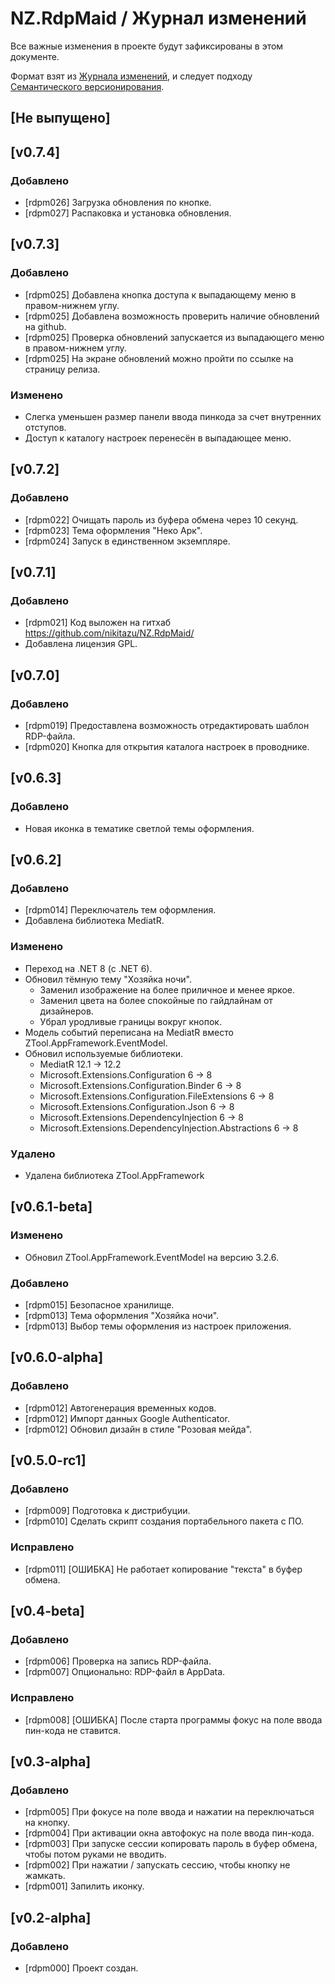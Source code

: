 # NZ.RdpMaid / Журнал изменений

Все важные изменения в проекте будут зафиксированы в этом документе.

Формат взят из [Журнала изменений](https://keepachangelog.com/en/1.0.0/),
и следует подходу [Семантического версионирования](https://semver.org/spec/v2.0.0.html).

## [Не выпущено]

## [v0.7.4]

### Добавлено

- [rdpm026] Загрузка обновления по кнопке.
- [rdpm027] Распаковка и установка обновления.

## [v0.7.3]

### Добавлено

- [rdpm025] Добавлена кнопка доступа к выпадающему меню в правом-нижнем углу.
- [rdpm025] Добавлена возможность проверить наличие обновлений на github.
- [rdpm025] Проверка обновлений запускается из выпадающего меню в правом-нижнем углу.
- [rdpm025] На экране обновлений можно пройти по ссылке на страницу релиза.

### Изменено

- Слегка уменьшен размер панели ввода пинкода за счет внутренних отступов.
- Доступ к каталогу настроек перенесён в выпадающее меню.

## [v0.7.2]

### Добавлено

- [rdpm022] Очищать пароль из буфера обмена через 10 секунд.
- [rdpm023] Тема оформления "Неко Арк".
- [rdpm024] Запуск в единственном экземпляре.

## [v0.7.1]

### Добавлено

- [rdpm021] Код выложен на гитхаб https://github.com/nikitazu/NZ.RdpMaid/
- Добавлена лицензия GPL.

## [v0.7.0]

### Добавлено

- [rdpm019] Предоставлена возможность отредактировать шаблон RDP-файла.
- [rdpm020] Кнопка для открытия каталога настроек в проводнике.

## [v0.6.3]

### Добавлено

- Новая иконка в тематике светлой темы оформления.

## [v0.6.2]

### Добавлено

- [rdpm014] Переключатель тем оформления.
- Добавлена библиотека MediatR.

### Изменено

- Переход на .NET 8 (с .NET 6).
- Обновил тёмную тему "Хозяйка ночи".
  - Заменил изображение на более приличное и менее яркое.
  - Заменил цвета на более спокойные по гайдлайнам от дизайнеров.
  - Убрал уродливые границы вокруг кнопок.
- Модель событий переписана на MediatR вместо ZTool.AppFramework.EventModel.
- Обновил используемые библиотеки.
  - MediatR 12.1 -> 12.2
  - Microsoft.Extensions.Configuration 6 -> 8
  - Microsoft.Extensions.Configuration.Binder 6 -> 8
  - Microsoft.Extensions.Configuration.FileExtensions 6 -> 8
  - Microsoft.Extensions.Configuration.Json 6 -> 8
  - Microsoft.Extensions.DependencyInjection 6 -> 8
  - Microsoft.Extensions.DependencyInjection.Abstractions 6 -> 8

### Удалено

- Удалена библиотека ZTool.AppFramework

## [v0.6.1-beta]

### Изменено

- Обновил ZTool.AppFramework.EventModel на версию 3.2.6.

### Добавлено

- [rdpm015] Безопасное хранилище.
- [rdpm013] Тема оформления "Хозяйка ночи".
- [rdpm013] Выбор темы оформления из настроек приложения.

## [v0.6.0-alpha]

### Добавлено

- [rdpm012] Автогенерация временных кодов.
- [rdpm012] Импорт данных Google Authenticator.
- [rdpm012] Обновил дизайн в стиле "Розовая мейда".

## [v0.5.0-rc1]

### Добавлено

- [rdpm009] Подготовка к дистрибуции.
- [rdpm010] Сделать скрипт создания портабельного пакета с ПО.

### Исправлено

- [rdpm011] [ОШИБКА] Не работает копирование "текста" в буфер обмена.

## [v0.4-beta]

### Добавлено

- [rdpm006] Проверка на запись RDP-файла.
- [rdpm007] Опционально: RDP-файл в AppData.

### Исправлено

- [rdpm008] [ОШИБКА] После старта программы фокус на поле ввода пин-кода не ставится.

## [v0.3-alpha]

### Добавлено

- [rdpm005] При фокусе на поле ввода и нажатии на <TAB> переключаться на кнопку.
- [rdpm004] При активации окна автофокус на поле ввода пин-кода.
- [rdpm003] При запуске сессии копировать пароль в буфер обмена, чтобы потом руками не вводить.
- [rdpm002] При нажатии <ENTER> / <RETURN> запускать сессию, чтобы кнопку не жамкать.
- [rdpm001] Запилить иконку.

## [v0.2-alpha]

### Добавлено

- [rdpm000] Проект создан.
